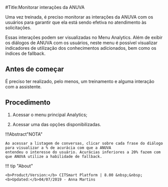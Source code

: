 #Title:Monitorar interações da ANUVA

Uma vez treinada, é preciso monitorar as interações da ANUVA com os usuários para garantir que ela está sendo efetiva no atendimento 
às solicitações.

Essas interações podem ser visualizadas no Menu Analytics. Além de exibir os diálogos de ANUVA com os usuários, neste menu é possível 
visualizar indicadores de utilização dos conhecimentos adicionados, bem como os índices de fallback.

Antes de começar
-------------
É preciso ter realizado, pelo menos, um treinamento e alguma interação com a assistente.

Procedimento
-----------
1. Acessar o menu principal Analytics;

2. Acessar uma das opções disponibilizadas.

!!!Abstract"NOTA"

    Ao acessar a listagem de conversas, clicar sobre cada frase do diálogo para visualizar a % de acurácia com que a ANUVA
    entendeu o interesse do usuário. Acurácias inferiores a 20% fazem com que ANUVA utilize a habilidade de fallback.
    
    
 !!! tip "About"

    <b>Product/Version:</b> CITSmart Platform | 8.00 &nbsp;&nbsp;
    <b>Updated:</b>04/07/2019 - Anna Martins
